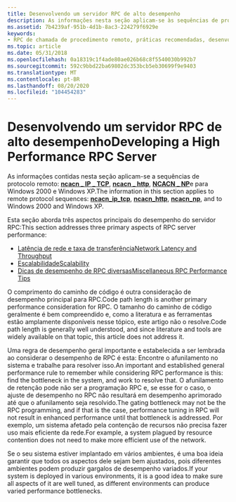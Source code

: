 ```yaml
---
title: Desenvolvendo um servidor RPC de alto desempenho
description: As informações nesta seção aplicam-se às sequências de protocolo remoto ncacn \_ IP \_ TCP, ncacn \_ http, ncacn \_ np e ao Windows 2000 e Windows XP.
ms.assetid: 7b4239af-951b-4d1b-8ac3-224279f6929e
keywords:
- RPC de chamada de procedimento remoto, práticas recomendadas, desenvolvimento de um servidor de alto desempenho
ms.topic: article
ms.date: 05/31/2018
ms.openlocfilehash: 0a18319c1f4ade80ae026b68c8f5540030b992b7
ms.sourcegitcommit: 592c9bbd22ba69802dc353bcb5eb30699f9e9403
ms.translationtype: MT
ms.contentlocale: pt-BR
ms.lasthandoff: 08/20/2020
ms.locfileid: "104454283"
---
```

# <a name="developing-a-high-performance-rpc-server"></a><span data-ttu-id="bbe86-104">Desenvolvendo um servidor RPC de alto desempenho</span><span class="sxs-lookup"><span data-stu-id="bbe86-104">Developing a High Performance RPC Server</span></span>

<span data-ttu-id="bbe86-105">As informações contidas nesta seção aplicam-se a sequências de protocolo remoto: [**ncacn \_ IP \_ TCP**](/windows/desktop/Midl/ncacn-ip-tcp), [**ncacn \_ http**](/windows/desktop/Midl/ncacn-http), [**NCACN \_ NP**](/windows/desktop/Midl/ncacn-np)e para Windows 2000 e Windows XP.</span><span class="sxs-lookup"><span data-stu-id="bbe86-105">The information in this section applies to remote protocol sequences: [**ncacn\_ip\_tcp**](/windows/desktop/Midl/ncacn-ip-tcp), [**ncacn\_http**](/windows/desktop/Midl/ncacn-http), [**ncacn\_np**](/windows/desktop/Midl/ncacn-np), and to Windows 2000 and Windows XP.</span></span>

<span data-ttu-id="bbe86-106">Esta seção aborda três aspectos principais do desempenho do servidor RPC:</span><span class="sxs-lookup"><span data-stu-id="bbe86-106">This section addresses three primary aspects of RPC server performance:</span></span>

-   [<span data-ttu-id="bbe86-107">Latência de rede e taxa de transferência</span><span class="sxs-lookup"><span data-stu-id="bbe86-107">Network Latency and Throughput</span></span>](network-latency-and-throughput.md)
-   [<span data-ttu-id="bbe86-108">Escalabilidade</span><span class="sxs-lookup"><span data-stu-id="bbe86-108">Scalability</span></span>](scalability.md)
-   [<span data-ttu-id="bbe86-109">Dicas de desempenho de RPC diversas</span><span class="sxs-lookup"><span data-stu-id="bbe86-109">Miscellaneous RPC Performance Tips</span></span>](miscellaneous-rpc-performance-tips.md)

<span data-ttu-id="bbe86-110">O comprimento do caminho de código é outra consideração de desempenho principal para RPC.</span><span class="sxs-lookup"><span data-stu-id="bbe86-110">Code path length is another primary performance consideration for RPC.</span></span> <span data-ttu-id="bbe86-111">O tamanho do caminho de código geralmente é bem compreendido e, como a literatura e as ferramentas estão amplamente disponíveis nesse tópico, este artigo não o resolve.</span><span class="sxs-lookup"><span data-stu-id="bbe86-111">Code path length is generally well understood, and since literature and tools are widely available on that topic, this article does not address it.</span></span>

<span data-ttu-id="bbe86-112">Uma regra de desempenho geral importante e estabelecida a ser lembrada ao considerar o desempenho de RPC é esta: Encontre o afunilamento no sistema e trabalhe para resolver isso.</span><span class="sxs-lookup"><span data-stu-id="bbe86-112">An important and established general performance rule to remember while considering RPC performance is this: find the bottleneck in the system, and work to resolve that.</span></span> <span data-ttu-id="bbe86-113">O afunilamento de retenção pode não ser a programação RPC e, se esse for o caso, o ajuste de desempenho no RPC não resultará em desempenho aprimorado até que o afunilamento seja resolvido.</span><span class="sxs-lookup"><span data-stu-id="bbe86-113">The gating bottleneck may not be the RPC programming, and if that is the case, performance tuning in RPC will not result in enhanced performance until that bottleneck is addressed.</span></span> <span data-ttu-id="bbe86-114">Por exemplo, um sistema afetado pela contenção de recursos não precisa fazer uso mais eficiente da rede.</span><span class="sxs-lookup"><span data-stu-id="bbe86-114">For example, a system plagued by resource contention does not need to make more efficient use of the network.</span></span>

<span data-ttu-id="bbe86-115">Se o seu sistema estiver implantado em vários ambientes, é uma boa ideia garantir que todos os aspectos dele sejam bem ajustados, pois diferentes ambientes podem produzir gargalos de desempenho variados.</span><span class="sxs-lookup"><span data-stu-id="bbe86-115">If your system is deployed in various environments, it is a good idea to make sure all aspects of it are well tuned, as different environments can produce varied performance bottlenecks.</span></span>

 

 